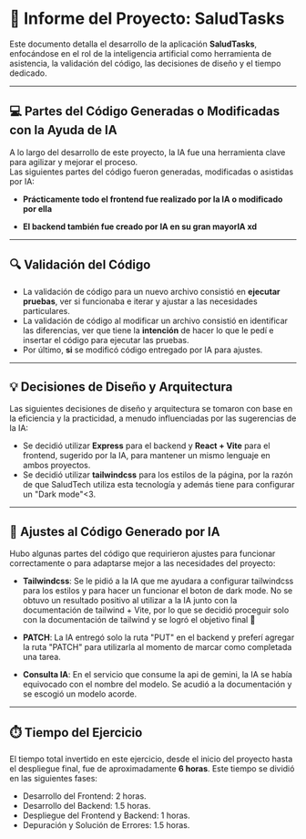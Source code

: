 # 📑 Informe del Proyecto: SaludTasks

Este documento detalla el desarrollo de la aplicación **SaludTasks**, enfocándose en el rol de la inteligencia artificial como herramienta de asistencia, la validación del código, las decisiones de diseño y el tiempo dedicado.

---

## 💻 Partes del Código Generadas o Modificadas con la Ayuda de IA

A lo largo del desarrollo de este proyecto, la IA fue una herramienta clave para agilizar y mejorar el proceso.  
Las siguientes partes del código fueron generadas, modificadas o asistidas por IA:

- **Prácticamente todo el frontend fue realizado por la IA o modificado por ella**

- **El backend también fue creado por IA en su gran mayorIA xd**

---

## 🔍 Validación del Código

- La validación de código para un nuevo archivo consistió en **ejecutar pruebas**, ver si funcionaba e iterar y ajustar a las necesidades particulares.
- La validación de código al modificar un archivo consistió en identificar las diferencias, ver que tiene la **intención** de hacer lo que le pedí e insertar el código para ejecutar las pruebas.
- Por último, **si** se modificó código entregado por IA para ajustes.

---

## 💡 Decisiones de Diseño y Arquitectura

Las siguientes decisiones de diseño y arquitectura se tomaron con base en la eficiencia y la practicidad, a menudo influenciadas por las sugerencias de la IA:

- Se decidió utilizar **Express** para el backend y **React + Vite** para el frontend, sugerido por la IA, para mantener un mismo lenguaje en ambos proyectos.
- Se decidió utilizar **tailwindcss** para los estilos de la página, por la razón de que SaludTech utiliza esta tecnología y además tiene para configurar un "Dark mode"<3.

---

## 🐞 Ajustes al Código Generado por IA

Hubo algunas partes del código que requirieron ajustes para funcionar correctamente o para adaptarse mejor a las necesidades del proyecto:

- **Tailwindcss**: Se le pidió a la IA que me ayudara a configurar tailwindcss para los estilos y para hacer un funcionar el boton de dark mode. No se obtuvo un resultado positivo al utilizar a la IA junto con la documentación de tailwind + Vite, por lo que se decidió proceguir solo con la documentación de tailwind y se logró el objetivo final 💃

- **PATCH**: La IA entregó solo la ruta "PUT" en el backend y preferí agregar la ruta "PATCH" para utilizarla al momento de marcar como completada una tarea.

- **Consulta IA**: En el servicio que consume la api de gemini, la IA se había equivocado con el nombre del modelo. Se acudió a la documentación y se escogió un modelo acorde.

---

## ⏱️ Tiempo del Ejercicio

El tiempo total invertido en este ejercicio, desde el inicio del proyecto hasta el despliegue final, fue de aproximadamente **6 horas**. Este tiempo se dividió en las siguientes fases: 
- Desarrollo del Frontend: 2 horas.
- Desarrollo del Backend: 1.5 horas.
- Despliegue del Frontend y Backend: 1 horas.
- Depuración y Solución de Errores: 1.5 horas.

